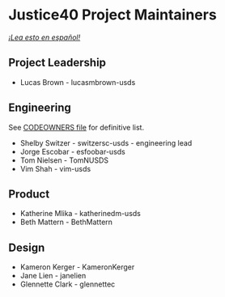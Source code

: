 # Justice40 Project Maintainers

*[¡Lea esto en español!](MAINTAINERS-es.md)*

## Project Leadership
- Lucas Brown - lucasmbrown-usds

## Engineering
See [CODEOWNERS file](./github/CODEOWNERS) for definitive list.

- Shelby Switzer - switzersc-usds - engineering lead
- Jorge Escobar - esfoobar-usds
- Tom Nielsen - TomNUSDS
- Vim Shah - vim-usds

## Product
- Katherine Mlika - katherinedm-usds
- Beth Mattern - BethMattern

## Design
- Kameron Kerger - KameronKerger
- Jane Lien - janelien
- Glennette Clark - glennettec
